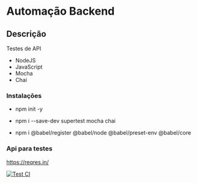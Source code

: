 # Automação Backend

## Descrição
Testes de API
- NodeJS
- JavaScript
- Mocha
- Chai


### Instalações
- npm init -y

- npm i --save-dev supertest mocha chai

- npm i @babel/register @babel/node @babel/preset-env @babel/core

### Api para testes
https://reqres.in/


[![Test CI](https://github.com/AnacAntunes/Testes_API_NodeJS/actions/workflows/ci.yml/badge.svg?branch=main)](https://github.com/AnacAntunes/Testes_API_NodeJS/actions/workflows/ci.yml)

